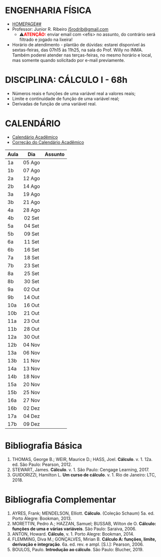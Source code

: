 <script type="text/x-mathjax-config">
MathJax.Hub.Config({tex2jax: {inlineMath: [['$','$'], ['\\(','\\)']]}});
</script>
<script type="text/javascript"
src="https://cdnjs.cloudflare.com/ajax/libs/mathjax/2.7.7/MathJax.js?config=TeX-AMS-MML_HTMLorMML">
</script>

# ENGENHARIA FÍSICA
- [HOMEPAGE##](.)
- Professor: Junior R. Ribeiro [j5rodrib@gmail.com](mailto:j5rodrib@gmail.com)
    - ⚠️<strong style="color:#ff0000;">ATENÇÃO:</strong> enviar email com \<efis\> no assunto, do contrário será filtrado e jogado na lixeira!
- Horário de atendimento - plantão de dúvidas: estarei disponível às sextas-feiras, das 07h15 às 11h25, na sala do Prof. Willy no INMA. Também poderei atender nas terças-feiras, no mesmo horário e local, mas somente quando solicitado por e-mail previamente.

# DISCIPLINA: CÁLCULO I - 68h

- Números reais e funções de uma variável real a valores reais;
- Limite e continuidade de função de uma variável real;
- Derivadas de função de uma variável real.

# CALENDÁRIO

- [Calendário Acadêmico](https://prograd.ufms.br/files/2023/08/Calendario2024-RESOLUCAO-COUN-n-294-de-25-08-2023.pdf)
- [Correção do Calendário Acadêmico](https://boletimoficial.ufms.br/bse/publicacao?id=526856)


| Aula |  Dia   | Assunto |
| :--- | :----: | :------ |
| 1a   | 05 Ago |         |
| 1b   | 07 Ago |         |
| 2a   | 12 Ago |         |
| 2b   | 14 Ago |         |
| 3a   | 19 Ago |         |
| 3b   | 21 Ago |         |
| 4a   | 28 Ago |         |
| 4b   | 02 Set |         |
| 5a   | 04 Set |         |
| 5b   | 09 Set |         |
| 6a   | 11 Set |         |
| 6b   | 16 Set |         |
| 7a   | 18 Set |         |
| 7b   | 23 Set |         |
| 8a   | 25 Set |         |
| 8b   | 30 Set |         |
| 9a   | 02 Out |         |
| 9b   | 14 Out |         |
| 10a  | 16 Out |         |
| 10b  | 21 Out |         |
| 11a  | 23 Out |         |
| 11b  | 28 Out |         |
| 12a  | 30 Out |         |
| 12b  | 04 Nov |         |
| 13a  | 06 Nov |         |
| 13b  | 11 Nov |         |
| 14a  | 13 Nov |         |
| 14b  | 18 Nov |         |
| 15a  | 20 Nov |         |
| 15b  | 25 Nov |         |
| 16a  | 27 Nov |         |
| 16b  | 02 Dez |         |
| 17a  | 04 Dez |         |
| 17b  | 09 Dez |         |

# Bibliografia Básica

1. THOMAS, George B.; WEIR, Maurice D.; HASS, Joel. **Cálculo**. v. 1. 12a. ed. São Paulo: Pearson, 2012.
2. STEWART, James. **Cálculo**. v. 1. São Paulo: Cengage Learning, 2017.
3. GUIDORIZZI, Hamilton L. **Um curso de cálculo**. v. 1. Rio de Janeiro: LTC, 2018.

# Bibliografia Complementar

1. AYRES, Frank; MENDELSON, Elliott. **Cálculo**. (Coleção Schaum) 5a. ed. Porto Alegre: Bookman, 2013.
2. MORETTIN, Pedro A.; HAZZAN, Samuel; BUSSAB, Wilton de O. **Cálculo: funções de uma e várias variáveis**. São Paulo: Saraiva, 2006.
3. ANTON, Howard. **Cálculo**, v. 1. Porto Alegre: Bookman, 2014.
4. FLEMMING, Diva M.; GONÇALVES, Mirian B. **Cálculo A: funções, limite, derivação e integração**. 6a. ed. rev. e ampl. [S.l.]: Pearson, 2006.
5. BOULOS, Paulo. **Introdução ao cálculo**. São Paulo: Blucher, 2019.
